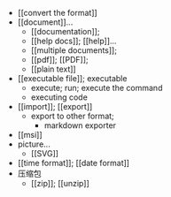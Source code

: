 - [[convert the format]]
- [[document]]...
    - [[documentation]];
    - [[help docs]]; [[help]]...
    - [[multiple documents]];
    - [[pdf]]; [[PDF]];
    - [[plain text]]
- [[executable file]]; executable
    - execute; run; execute the command
    - executing code
- [[import]]; [[export]]
    - export to other format;
        - markdown exporter
- [[msi]]
- picture...
    - [[SVG]]
- [[time format]]; [[date format]]
- 压缩包
    - [[zip]]; [[unzip]]
